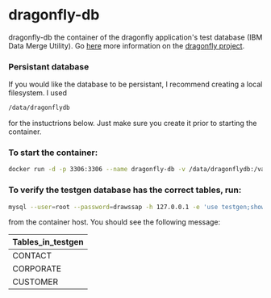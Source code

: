 # dragonfly-db

dragonfly-db the container of the dragonfly application's test database (IBM Data Merge Utility).  Go [here](http://www.ssgpp.com/dragonflyhome) more information on the [dragonfly project](http://www.ssgpp.com/dragonflyhome).

### Persistant database
If you would like the database to be persistant, I recommend creating a local filesystem.  I used

```sh
/data/dragonflydb
```
for the instuctrions below.  Just make sure you create it prior to starting the container.

### To start the container:

```sh
docker run -d -p 3306:3306 --name dragonfly-db -v /data/dragonflydb:/var/lib/mysql bcleonard/dragonfly-db
```
### To verify the testgen database has the correct tables, run:

```sh
mysql --user=root --password=drawssap -h 127.0.0.1 -e 'use testgen;show tables;'
```
from the container host.  You should see the following message:

|Tables_in_testgen|
|------------------|
| CONTACT |
| CORPORATE |
| CUSTOMER |

